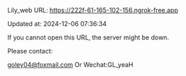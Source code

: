 Lily_web URL: https://222f-61-165-102-156.ngrok-free.app

Updated at: 2024-12-06 07:36:34

If you cannot open this URL, the server might be down.

Please contact: 

goley04@foxmail.com Or Wechat:GL_yeaH